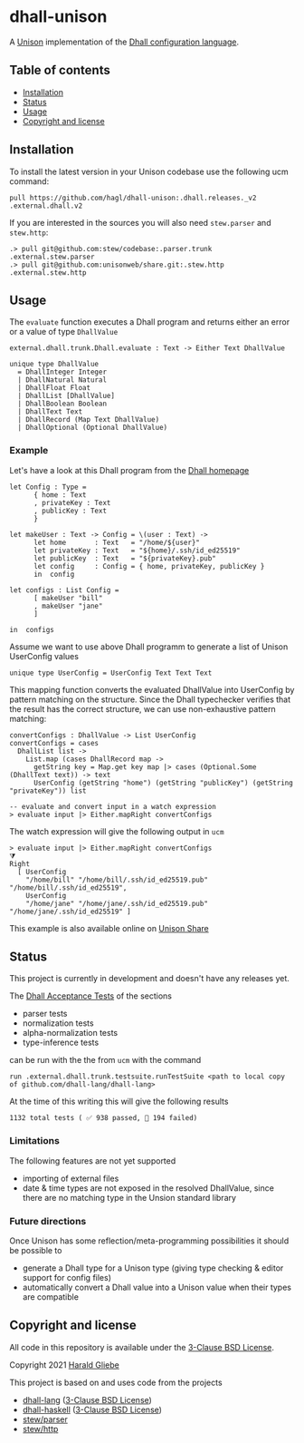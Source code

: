 # dhall-unison
A [Unison][unison] implementation of the [Dhall configuration language][dhall-lang].

## Table of contents

* [Installation](#installation)
* [Status](#status)
* [Usage](#usage)
* [Copyright and license](#copyright-and-license)

## Installation

To install the latest version in your Unison codebase use the following ucm command:
```
pull https://github.com/hagl/dhall-unison:.dhall.releases._v2 .external.dhall.v2
```

If you are interested in the sources you will also need `stew.parser` and `stew.http`:
```
.> pull git@github.com:stew/codebase:.parser.trunk .external.stew.parser
.> pull git@github.com:unisonweb/share.git:.stew.http .external.stew.http
```

## Usage

The `evaluate` function executes a Dhall program and returns either an error or a value of type `DhallValue`

```
external.dhall.trunk.Dhall.evaluate : Text -> Either Text DhallValue

unique type DhallValue
  = DhallInteger Integer
  | DhallNatural Natural
  | DhallFloat Float
  | DhallList [DhallValue]
  | DhallBoolean Boolean
  | DhallText Text
  | DhallRecord (Map Text DhallValue)
  | DhallOptional (Optional DhallValue)
```

### Example

Let's have a look at this Dhall program from the [Dhall homepage][dhall-lang]

```dhall
let Config : Type =
      { home : Text
      , privateKey : Text
      , publicKey : Text
      }

let makeUser : Text -> Config = \(user : Text) ->
      let home       : Text   = "/home/${user}"
      let privateKey : Text   = "${home}/.ssh/id_ed25519"
      let publicKey  : Text   = "${privateKey}.pub"
      let config     : Config = { home, privateKey, publicKey }
      in  config

let configs : List Config =
      [ makeUser "bill"
      , makeUser "jane"
      ]

in  configs
```

Assume we want to use above Dhall programm to generate a list of Unison UserConfig values
```unison
unique type UserConfig = UserConfig Text Text Text
```

This mapping function converts the evaluated DhallValue into UserConfig by pattern matching on the structure.
Since the Dhall typechecker verifies that the result has the correct structure, we can use non-exhaustive pattern matching:

```unison
convertConfigs : DhallValue -> List UserConfig
convertConfigs = cases
  DhallList list ->
    List.map (cases DhallRecord map ->
      getString key = Map.get key map |> cases (Optional.Some (DhallText text)) -> text
      UserConfig (getString "home") (getString "publicKey") (getString "privateKey")) list

-- evaluate and convert input in a watch expression
> evaluate input |> Either.mapRight convertConfigs
```
The watch expression will give the following output in `ucm`
```ucm
> evaluate input |> Either.mapRight convertConfigs
⧩
Right
  [ UserConfig
    "/home/bill" "/home/bill/.ssh/id_ed25519.pub" "/home/bill/.ssh/id_ed25519",
    UserConfig
    "/home/jane" "/home/jane/.ssh/id_ed25519.pub" "/home/jane/.ssh/id_ed25519" ]
```

This example is also available online on [Unison Share][unison-share-hagl-dhall]

## Status

This project is currently in development and doesn't have any releases yet.

The [Dhall Acceptance Tests][dhall-tests] of the sections
* parser tests
* normalization tests
* alpha-normalization tests
* type-inference tests

can be run with the the from `ucm` with the command

```ucm
run .external.dhall.trunk.testsuite.runTestSuite <path to local copy of github.com/dhall-lang/dhall-lang>
```
At the time of this writing this will give the following results
```
1132 total tests ( ✅ 938 passed, 🚫 194 failed)
```

### Limitations

The following features are not yet supported
* importing of external files
* date & time types are not exposed in the resolved DhallValue, since there are no matching type in the Unsion standard library

### Future directions

Once Unison has some reflection/meta-programming possibilities it should be possible to
* generate a Dhall type for a Unison type (giving type checking & editor support for config files)
* automatically convert a Dhall value into a Unison value when their types are compatible

## Copyright and license

All code in this repository is available under the [3-Clause BSD License][license].

Copyright 2021 [Harald Gliebe][hagl]

This project is based on and uses code from the projects
- [dhall-lang][dhall-lang-project] ([3-Clause BSD License][dhall-lang-license])
- [dhall-haskell][dhall-haskell] ([3-Clause BSD License][dhall-lang-license])
- [stew/parser][stew-parser]
- [stew/http][stew-http]

[license]: https://github.com/hagl/dhall-unison/blob/main/LICENSE
[unison]: https://www.unisonweb.org/
[dhall-lang]: https://dhall-lang.org/
[dhall-lang-project]: https://github.com/dhall-lang/dhall-lang
[dhall-lang-license]: https://github.com/dhall-lang/dhall-lang/blob/main/LICENSE
[dhall-haskell]: https://github.com/dhall-lang/dhall-haskell
[dhall-haskell-license]: https://github.com/dhall-lang/dhall-haskell/blob/main/LICENSE
[dhall-tests]: https://github.com/dhall-lang/dhall-lang/tree/master/tests
[stew-parser]: https://share.unison-lang.org/latest/namespaces/stew/parser
[stew-http]: https://share.unison-lang.org/latest/namespaces/stew/http
[hagl]: https://twitter.com/hagl
[unison-share-hagl-dhall]: https://share.unison-lang.org/latest/terms/hagl/dhall/README
